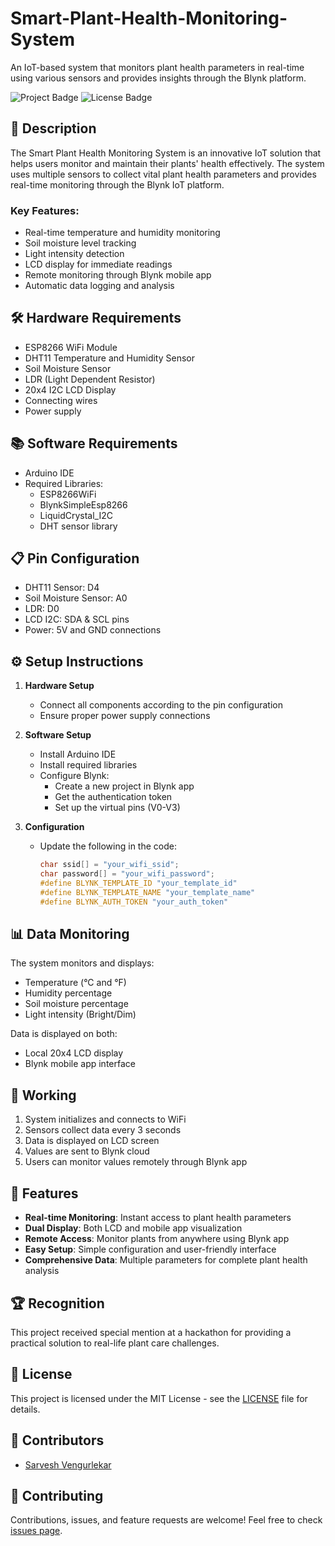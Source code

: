 # Smart-Plant-Health-Monitoring-System


An IoT-based system that monitors plant health parameters in real-time using various sensors and provides insights through the Blynk platform.

![Project Badge](https://img.shields.io/badge/Project-IoT-brightgreen)
![License Badge](https://img.shields.io/badge/License-MIT-blue)

## 📝 Description

The Smart Plant Health Monitoring System is an innovative IoT solution that helps users monitor and maintain their plants' health effectively. The system uses multiple sensors to collect vital plant health parameters and provides real-time monitoring through the Blynk IoT platform.

### Key Features:
- Real-time temperature and humidity monitoring
- Soil moisture level tracking
- Light intensity detection
- LCD display for immediate readings
- Remote monitoring through Blynk mobile app
- Automatic data logging and analysis

## 🛠️ Hardware Requirements

- ESP8266 WiFi Module
- DHT11 Temperature and Humidity Sensor
- Soil Moisture Sensor
- LDR (Light Dependent Resistor)
- 20x4 I2C LCD Display
- Connecting wires
- Power supply

## 📚 Software Requirements

- Arduino IDE
- Required Libraries:
  - ESP8266WiFi
  - BlynkSimpleEsp8266
  - LiquidCrystal_I2C
  - DHT sensor library

## 📋 Pin Configuration

- DHT11 Sensor: D4
- Soil Moisture Sensor: A0
- LDR: D0
- LCD I2C: SDA & SCL pins
- Power: 5V and GND connections

## ⚙️ Setup Instructions

1. **Hardware Setup**
   - Connect all components according to the pin configuration
   - Ensure proper power supply connections

2. **Software Setup**
   - Install Arduino IDE
   - Install required libraries
   - Configure Blynk:
     - Create a new project in Blynk app
     - Get the authentication token
     - Set up the virtual pins (V0-V3)

3. **Configuration**
   - Update the following in the code:
     ```cpp
     char ssid[] = "your_wifi_ssid";
     char password[] = "your_wifi_password";
     #define BLYNK_TEMPLATE_ID "your_template_id"
     #define BLYNK_TEMPLATE_NAME "your_template_name"
     #define BLYNK_AUTH_TOKEN "your_auth_token"
     ```

## 📊 Data Monitoring

The system monitors and displays:
- Temperature (°C and °F)
- Humidity percentage
- Soil moisture percentage
- Light intensity (Bright/Dim)

Data is displayed on both:
- Local 20x4 LCD display
- Blynk mobile app interface

## 🔄 Working

1. System initializes and connects to WiFi
2. Sensors collect data every 3 seconds
3. Data is displayed on LCD screen
4. Values are sent to Blynk cloud
5. Users can monitor values remotely through Blynk app

## 🌟 Features

- **Real-time Monitoring**: Instant access to plant health parameters
- **Dual Display**: Both LCD and mobile app visualization
- **Remote Access**: Monitor plants from anywhere using Blynk app
- **Easy Setup**: Simple configuration and user-friendly interface
- **Comprehensive Data**: Multiple parameters for complete plant health analysis

## 🏆 Recognition

This project received special mention at a hackathon for providing a practical solution to real-life plant care challenges.

## 📄 License

This project is licensed under the MIT License - see the [LICENSE](LICENSE) file for details.

## 👥 Contributors

- [Sarvesh Vengurlekar](https://github.com/sarveshvengurlekar)

## 🤝 Contributing

Contributions, issues, and feature requests are welcome! Feel free to check [issues page](https://github.com/sarveshvengurlekar/Smart-Plant-Health-Monitoring-System-/issues).
